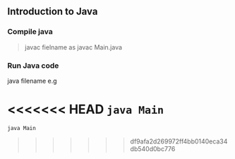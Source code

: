 ## Introduction to Java

### Compile java

> javac fielname as javac Main.java 

### Run Java code
 java filename e.g
 
<<<<<<< HEAD
 ` java Main `
=======
 ` java Main `
>>>>>>> df9afa2d269972ff4bb0140eca34db540d0bc776
